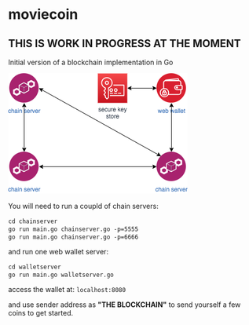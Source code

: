# moviecoin

## THIS IS WORK IN PROGRESS AT THE MOMENT

Initial version of a blockchain implementation in Go

![Moviecoin blockchain](/design/Moviecoin.png)

You will need to run a coupld of chain servers:
```
cd chainserver
go run main.go chainserver.go -p=5555
go run main.go chainserver.go -p=6666
```

and run one web wallet server:
```
cd walletserver
go run main.go walletserver.go
```

access the wallet at: `localhost:8080`

and use sender address as **"THE BLOCKCHAIN"**
to send yourself a few coins to get started.
